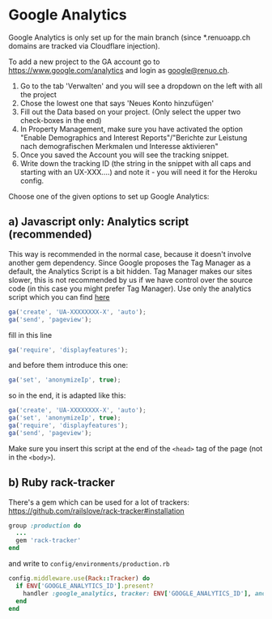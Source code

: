 # Google Analytics

Google Analytics is only set up for the main branch (since \*.renuoapp.ch domains are tracked via Cloudflare injection).

To add a new project to the GA account go to <https://www.google.com/analytics> and login as google@renuo.ch.

1. Go to the tab 'Verwalten' and you will see a dropdown on the left with all the project
1. Chose the lowest one that says 'Neues Konto hinzufügen'
1. Fill out the Data based on your project. (Only select the upper two check-boxes in the end)
1. In Property Management, make sure you have activated the option "Enable Demographics and Interest Reports"/"Berichte zur Leistung nach demografischen Merkmalen und Interesse aktivieren"
1. Once you saved the Account you will see the tracking snippet.
1. Write down the tracking ID (the string in the snippet with all caps and starting with an UX-XXX....) and note it - you will need it for the Heroku config.

Choose one of the given options to set up Google Analytics:

## a) Javascript only: Analytics script (recommended)

This way is recommended in the normal case, because it doesn't involve another gem dependency. Since Google proposes the
Tag Manager as a default, the Analytics Script is a bit hidden. Tag Manager makes our sites slower, this is not recommended
by us if we have control over the source code (in this case you might prefer Tag Manager). Use only the analytics
script which you can find [here](https://developers.google.com/analytics/devguides/collection/analyticsjs/)

```js
ga('create', 'UA-XXXXXXXX-X', 'auto');
ga('send', 'pageview');
```

fill in this line

```js
ga('require', 'displayfeatures');
```

and before them introduce this one:

```js
ga('set', 'anonymizeIp', true);
```

so in the end, it is adapted like this:

```js
ga('create', 'UA-XXXXXXXX-X', 'auto');
ga('set', 'anonymizeIp', true);
ga('require', 'displayfeatures');
ga('send', 'pageview');
```

Make sure you insert this script at the end of the `<head>` tag of the page (not in the `<body>`).

## b) Ruby rack-tracker

There's a gem which can be used for a lot of trackers: <https://github.com/railslove/rack-tracker#installation>

```rb
group :production do
  ...
  gem 'rack-tracker'
end
```

and write to `config/environments/production.rb`

```ruby
config.middleware.use(Rack::Tracker) do
  if ENV['GOOGLE_ANALYTICS_ID'].present?
    handler :google_analytics, tracker: ENV['GOOGLE_ANALYTICS_ID'], anonymize_ip: true, advertising: true
  end
end
```
